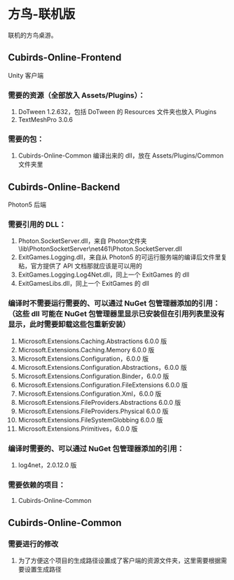 # 方鸟-联机版
联机的方鸟桌游。

## Cubirds-Online-Frontend
Unity 客户端

### 需要的资源（全部放入 Assets/Plugins）：
1. DoTween 1.2.632，包括 DoTween 的 Resources 文件夹也放入 Plugins
2. TextMeshPro 3.0.6

### 需要的包：
1. Cubirds-Online-Common 编译出来的 dll，放在 Assets/Plugins/Common 文件夹里

## Cubirds-Online-Backend
Photon5 后端  

### 需要引用的 DLL：
1. Photon.SocketServer.dll，来自 Photon文件夹\lib\PhotonSocketServer\net461\Photon.SocketServer.dll
2. ExitGames.Logging.dll，来自从 Photon5 的可运行服务端的编译后文件里复粘，官方提供了 API 文档那就应该是可以用的
3. ExitGames.Logging.Log4Net.dll，同上一个 ExitGames 的 dll
4. ExitGamesLibs.dll，同上一个 ExitGames 的 dll

### 编译时不需要运行需要的、可以通过 NuGet 包管理器添加的引用：<br/>（这些 dll 可能在 NuGet 包管理器里显示已安装但在引用列表里没有显示，此时需要卸载这些包重新安装）
1. Microsoft.Extensions.Caching.Abstractions 6.0.0 版
2. Microsoft.Extensions.Caching.Memory 6.0.0 版
3. Microsoft.Extensions.Configuration，6.0.0 版
4. Microsoft.Extensions.Configuration.Abstractions，6.0.0 版
5. Microsoft.Extensions.Configuration.Binder，6.0.0 版
6. Microsoft.Extensions.Configuration.FileExtensions 6.0.0 版
7. Microsoft.Extensions.Configuration.Xml，6.0.0 版
8. Microsoft.Extensions.FileProviders.Abstractions 6.0.0 版
9. Microsoft.Extensions.FileProviders.Physical 6.0.0 版
10. Microsoft.Extensions.FileSystemGlobbing 6.0.0 版
11. Microsoft.Extensions.Primitives，6.0.0 版

### 编译时需要的、可以通过 NuGet 包管理器添加的引用：
1. log4net，2.0.12.0 版

### 需要依赖的项目：
1. Cubirds-Online-Common

## Cubirds-Online-Common

### 需要进行的修改
1. 为了方便这个项目的生成路径设置成了客户端的资源文件夹，这里需要根据需要设置生成路径
